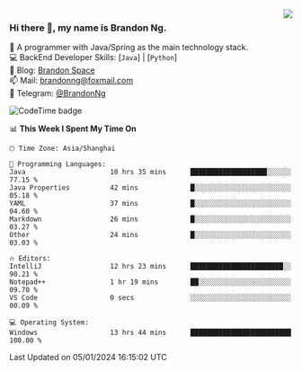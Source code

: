 <img  align="right" src="https://github-readme-stats-brandon0824.vercel.app/api/top-langs/?username=brandon0824&layout=compact">

### Hi there 👋, my name is Brandon Ng.

🌱 A programmer with Java/Spring as the main technology stack.  
💻 BackEnd Developer Skills: [`Java`] | [`Python`]  
📝 Blog: [Brandon Space](https://brandonng.tech)  
📫 Mail: brandonng@foxmail.com  
📰 Telegram: [@BrandonNg](https://t.me/BrandonNg24)  

![CodeTime badge](https://img.shields.io/endpoint?style=flat-square&url=https%3A%2F%2Fapi.codetime.dev%2Fshield%3Fid%3D128%26project%3D%26in%3D604800000)

<!--START_SECTION:waka-->
📊 **This Week I Spent My Time On** 

```text
🕑︎ Time Zone: Asia/Shanghai

💬 Programming Languages: 
Java                     10 hrs 35 mins      ███████████████████░░░░░░   77.15 % 
Java Properties          42 mins             █░░░░░░░░░░░░░░░░░░░░░░░░   05.18 % 
YAML                     37 mins             █░░░░░░░░░░░░░░░░░░░░░░░░   04.60 % 
Markdown                 26 mins             █░░░░░░░░░░░░░░░░░░░░░░░░   03.27 % 
Other                    24 mins             █░░░░░░░░░░░░░░░░░░░░░░░░   03.03 % 

🔥 Editors: 
IntelliJ                 12 hrs 23 mins      ███████████████████████░░   90.21 % 
Notepad++                1 hr 19 mins        ██░░░░░░░░░░░░░░░░░░░░░░░   09.70 % 
VS Code                  0 secs              ░░░░░░░░░░░░░░░░░░░░░░░░░   00.09 % 

💻 Operating System: 
Windows                  13 hrs 44 mins      █████████████████████████   100.00 % 
```


 Last Updated on 05/01/2024 16:15:02 UTC
<!--END_SECTION:waka-->
